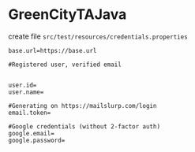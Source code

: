 # GreenCityTAJava


create file `src/test/resources/credentials.properties`

```properties
base.url=https://base.url

#Registered user, verified email


user.id=
user.name=

#Generating on https://mailslurp.com/login
email.token=

#Google credentials (without 2-factor auth)
google.email=
google.password=



```
